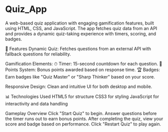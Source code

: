 # Quiz_App
A web-based quiz application with engaging gamification features, built using HTML, CSS, and JavaScript. The app fetches quiz data from an API and provides a dynamic quiz-taking experience with timers, scoring, and badges.

🚀 Features
Dynamic Quiz: Fetches questions from an external API with fallback questions for reliability.

Gamification Elements:
⏱ Timer: 15-second countdown for each question.
🎯 Points System: Bonus points awarded based on response time.
🏆 Badges: Earn badges like "Quiz Master" or "Sharp Thinker" based on your score.

Responsive Design: Clean and intuitive UI for both desktop and mobile.

📊 Technologies Used
HTML5 for structure
CSS3 for styling
JavaScript for interactivity and data handling

Gameplay Overview
Click "Start Quiz" to begin.
Answer questions before the timer runs out to earn bonus points.
After completing the quiz, view your score and badge based on performance.
Click "Restart Quiz" to play again.
